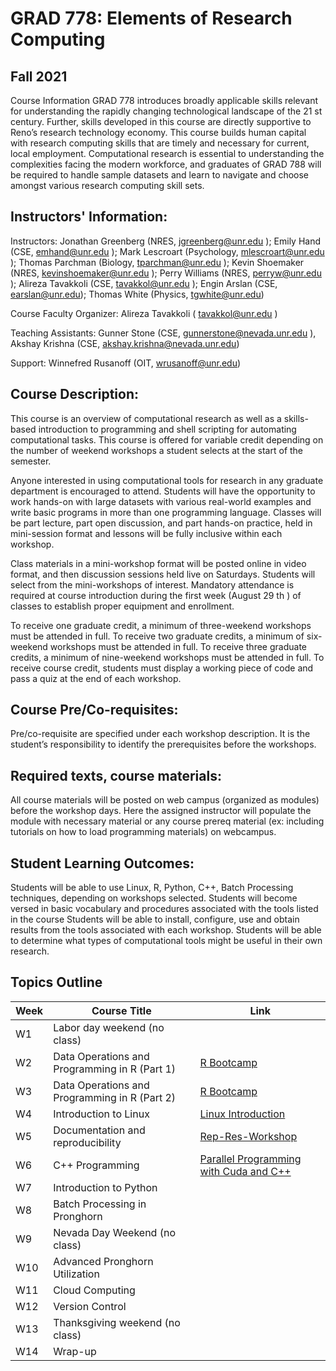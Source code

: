 # GRAD 778: Elements of Research Computing

## Fall 2021

Course Information
GRAD 778 introduces broadly applicable skills relevant for understanding the rapidly changing technological landscape of the 21 st century. Further, skills developed in this course are directly supportive to Reno’s research technology economy. This course builds human capital with research computing skills that are timely and necessary for current, local employment. Computational research is essential to understanding the complexities facing the modern workforce, and graduates of GRAD 788 will be required to handle sample datasets and learn to navigate and choose amongst various research computing skill sets.

## Instructors' Information:

Instructors: Jonathan Greenberg (NRES, jgreenberg@unr.edu ); Emily Hand (CSE, emhand@unr.edu ); Mark Lescroart (Psychology, mlescroart@unr.edu ); Thomas Parchman (Biology, tparchman@unr.edu ); Kevin Shoemaker (NRES, kevinshoemaker@unr.edu ); Perry Williams (NRES, perryw@unr.edu ); Alireza Tavakkoli (CSE, tavakkol@unr.edu ); Engin Arslan (CSE, earslan@unr.edu); Thomas White (Physics, tgwhite@unr.edu)

Course Faculty Organizer: Alireza Tavakkoli ( tavakkol@unr.edu )

Teaching Assistants: Gunner Stone (CSE, gunnerstone@nevada.unr.edu ), Akshay Krishna (CSE, akshay.krishna@nevada.unr.edu)

Support: Winnefred Rusanoff (OIT, wrusanoff@unr.edu)

## Course Description:

This course is an overview of computational research as well as a skills-based introduction to programming and shell scripting for automating computational tasks. This course is offered for variable credit depending on the number of weekend workshops a student selects at the start of the semester.

Anyone interested in using computational tools for research in any graduate department is encouraged to attend. Students will have the opportunity to work hands-on with large datasets with various real-world examples and write basic programs in more than one programming language. Classes will be part lecture, part open discussion, and part hands-on practice, held in mini-session format and lessons will be fully inclusive within each workshop.

Class materials in a mini-workshop format will be posted online in video format, and then discussion sessions held live on Saturdays. Students will select from the mini-workshops of interest. Mandatory attendance is required at course introduction during the first week (August 29 th ) of classes to establish proper equipment and enrollment.

To receive one graduate credit, a minimum of three-weekend workshops must be attended in full. To receive two graduate credits, a minimum of six-weekend workshops must be attended in full. To receive three graduate credits, a minimum of nine-weekend workshops must be attended in full. To receive course credit, students must display a working piece of code and pass a quiz at the end of each workshop.

## Course Pre/Co-requisites:

Pre/co-requisite are specified under each workshop description. It is the student’s responsibility to identify the prerequisites before the workshops.

## Required texts, course materials:

All course materials will be posted on web campus (organized as modules) before the workshop days. Here the assigned instructor will populate the module with necessary material or any course prereq material (ex: including tutorials on how to load programming materials) on webcampus.

## Student Learning Outcomes:

Students will be able to use Linux, R, Python, C++, Batch Processing techniques, depending on workshops selected.
Students will become versed in basic vocabulary and procedures associated with the tools listed in the course
Students will be able to install, configure, use and obtain results from the tools associated with each workshop.
Students will be able to determine what types of computational tools might be useful in their own research.

## Topics Outline

| Week | Course Title                                  | Link                                                                                                                              |
| ---- | --------------------------------------------- | --------------------------------------------------------------------------------------------------------------------------------- |
| W1   | Labor day weekend (no class)                  |
| W2   | Data Operations and Programming in R (Part 1) | [R Bootcamp](https://github.com/moni-roy/GRAD-778/tree/main/R%20BootCamp)                                                         |
| W3   | Data Operations and Programming in R (Part 2) | [R Bootcamp](https://github.com/moni-roy/GRAD-778/tree/main/R%20BootCamp)                                                         |
| W4   | Introduction to Linux                         | [Linux Introduction](<https://github.com/moni-roy/GRAD-778/tree/main/Linux Introduction>)                                         |
| W5   | Documentation and reproducibility             | [Rep-Res-Workshop](https://github.com/moni-roy/GRAD-778/tree/main/Rep-Res-Workshop)                                               |
| W6   | C++ Programming                               | [Parallel Programming with Cuda and C++](<https://github.com/moni-roy/GRAD-778/tree/main/Parallel Programming with Cuda and C++>) |
| W7   | Introduction to Python                        |                                                                                                                                   |
| W8   | Batch Processing in Pronghorn                 |                                                                                                                                   |
| W9   | Nevada Day Weekend (no class)                 |
| W10  | Advanced Pronghorn Utilization                |                                                                                                                                   |
| W11  | Cloud Computing                               |                                                                                                                                   |
| W12  | Version Control                               |                                                                                                                                   |
| W13  | Thanksgiving weekend (no class)               |
| W14  | Wrap-up                                       |
